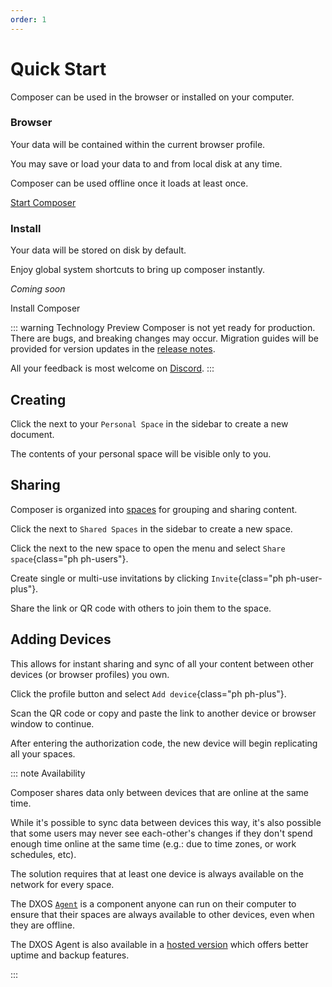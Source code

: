 ```yaml
---
order: 1
---
```

# Quick Start

Composer can be used in the browser or installed on your computer.

<div class="quick-start-tiles">
  <div class="tile">
    <HopeIcon icon="browser large" />
    <h3>Browser</h3>
    <p>Your data will be contained within the current browser profile.</p>
    <p>You may save or load your data to and from local disk at any time.</p>
    <p>Composer can be used offline once it loads at least once.</p>
    <a href="https://composer.dxos.org" class="button" target="_blank">Start Composer</a>
  </div>
  <div class="tile">
    <HopeIcon icon="download large" />
    <h3>Install</h3>
    <p>Your data will be stored on disk by default.</p>
    <p>Enjoy global system shortcuts to bring up composer instantly.</p>
    <p><em>Coming soon</em></p>
    <a class="button disabled">Install Composer</a>
  </div>
</div>

::: warning Technology Preview
Composer is not yet ready for production. There are bugs, and breaking changes may occur. Migration guides will be provided for version updates in the [release notes](https://github.com/dxos/dxos/releases). 

All your feedback is most welcome on [Discord](https://discord.gg/eXVfryv3sW).
:::

## Creating

Click the <HopeIcon icon="plus" /> next to your <span class="composer-green">`Personal Space`</span> in the sidebar to create a new document.

The contents of your personal space will be visible only to you.

## Sharing

Composer is organized into [spaces](spaces) for grouping and sharing content.

Click the <HopeIcon icon="plus" /> next to <span class="composer-pink">`Shared Spaces`</span> in the sidebar to create a new space.

Click the <HopeIcon icon="dots-three-vertical" /> next to the new space to open the menu and select `Share space`{class="ph ph-users"}.

Create single or multi-use invitations by clicking `Invite`{class="ph ph-user-plus"}.

Share the link or QR code with others to join them to the space.

## Adding Devices

This allows for instant sharing and sync of all your content between other devices (or browser profiles) you own.

Click the profile button <HopeIcon icon="circle" /> and select `Add device`{class="ph ph-plus"}.

Scan the QR code or copy and paste the link to another device or browser window to continue.

After entering the authorization code, the new device will begin replicating all your spaces.

::: note Availability

Composer shares data only between devices that are online at the same time.

While it's possible to sync data between devices this way, it's also possible that some users may never see each-other's changes if they don't spend enough time online at the same time (e.g.: due to time zones, or work schedules, etc).

The solution requires that at least one device is always available on the network for every space.

The DXOS [`Agent`](/docs/composer/agent/overview) is a component anyone can run on their computer to ensure that their spaces are always available to other devices, even when they are offline.

The DXOS Agent is also available in a [hosted version]() which offers better uptime and backup features.

:::
